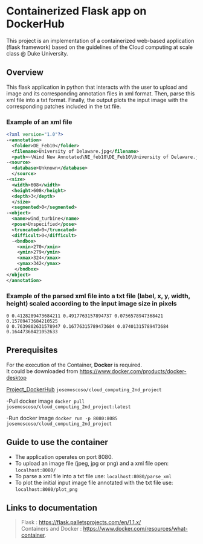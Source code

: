 # Containerized Flask app on DockerHub
This project is an implementation of a containerized web-based application (flask framework) based on the guidelines of the Cloud computing at scale class @ Duke University.

## Overview
This flask application in python that interacts with the user to upload and image and its corresponding annotation files in xml format. Then, parse this xml file into a txt format. Finally, the output plots the input image with the corresponding patches included in the txt file.

### Example of an xml file

```xml
<?xml version="1.0"?>
-<annotation>
  <folder>DE_Feb10</folder>
  <filename>University of Delaware.jpg</filename>
  <path>~\Wind New Annotated\NE_feb10\DE_Feb10\University of Delaware.jpg</path>
-<source>
  <database>Unknown</database>
  </source>
-<size>
  <width>608</width>
  <height>608</height>
  <depth>3</depth>
  </size>
  <segmented>0</segmented>
-<object>
  <name>wind_turbine</name>
  <pose>Unspecified</pose>
  <truncated>0</truncated>
  <difficult>0</difficult>
  -<bndbox>
    <xmin>270</xmin>
    <ymin>279</ymin>
    <xmax>324</xmax>
    <ymax>342</ymax>
   </bndbox>
</object>
</annotation>
```

### Example of the parsed xml file into a txt file (label, x, y, width, height) scaled according to the input image size in pixels

```
0 0.4128289473684211 0.4917763157894737 0.0756578947368421 0.15789473684210525
0 0.7639802631578947 0.16776315789473684 0.07401315789473684 0.16447368421052633
```

## Prerequisites

For the execution of the Container, **Docker** is required.    
It could be downloaded from https://www.docker.com/products/docker-desktop

[Project_DockerHub](https://hub.docker.com/r/josemoscoso/cloud_computing_2nd_project/tags?page=1&ordering=last_updated)
```josemoscoso/cloud_computing_2nd_project```

-Pull docker image
```docker pull josemoscoso/cloud_computing_2nd_project:latest```

-Run docker image
```docker run -p 8080:8085 josemoscoso/cloud_computing_2nd_project```

## Guide to use the container

* The application  operates on port 8080.      
* To upload an image file (jpeg, jpg or png) and a xml file open:
```localhost:8080/```
* To parse a xml file into a txt file use:
```localhost:8080/parse_xml```
* To plot the initial input image file annotated with the txt file use:
```localhost:8080/plot_png```

## Links to documentation

> Flask :  https://flask.palletsprojects.com/en/1.1.x/    
> Containers and Docker : https://www.docker.com/resources/what-container.

